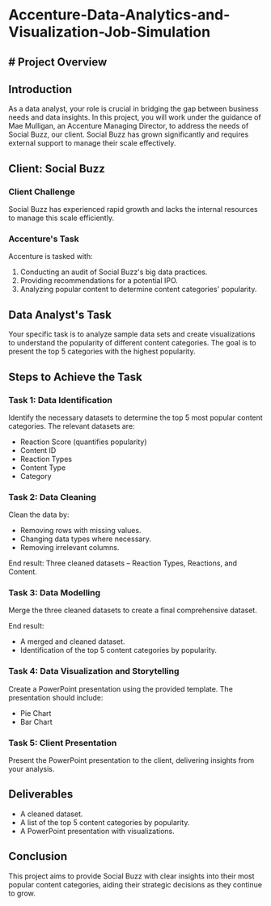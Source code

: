 # Accenture-Data-Analytics-and-Visualization-Job-Simulation
## # Project Overview

## Introduction
As a data analyst, your role is crucial in bridging the gap between business needs and data insights. In this project, you will work under the guidance of Mae Mulligan, an Accenture Managing Director, to address the needs of Social Buzz, our client. Social Buzz has grown significantly and requires external support to manage their scale effectively. 

## Client: Social Buzz
### Client Challenge
Social Buzz has experienced rapid growth and lacks the internal resources to manage this scale efficiently. 

### Accenture's Task
Accenture is tasked with:
1. Conducting an audit of Social Buzz's big data practices.
2. Providing recommendations for a potential IPO.
3. Analyzing popular content to determine content categories' popularity.

## Data Analyst's Task
Your specific task is to analyze sample data sets and create visualizations to understand the popularity of different content categories. The goal is to present the top 5 categories with the highest popularity.

## Steps to Achieve the Task

### Task 1: Data Identification
Identify the necessary datasets to determine the top 5 most popular content categories. The relevant datasets are:
- Reaction Score (quantifies popularity)
- Content ID
- Reaction Types
- Content Type
- Category

### Task 2: Data Cleaning
Clean the data by:
- Removing rows with missing values.
- Changing data types where necessary.
- Removing irrelevant columns.

End result: Three cleaned datasets – Reaction Types, Reactions, and Content.

### Task 3: Data Modelling
Merge the three cleaned datasets to create a final comprehensive dataset.

End result: 
- A merged and cleaned dataset.
- Identification of the top 5 content categories by popularity.

### Task 4: Data Visualization and Storytelling
Create a PowerPoint presentation using the provided template. The presentation should include:
- Pie Chart
- Bar Chart

### Task 5: Client Presentation
Present the PowerPoint presentation to the client, delivering insights from your analysis.

## Deliverables
- A cleaned dataset.
- A list of the top 5 content categories by popularity.
- A PowerPoint presentation with visualizations.

## Conclusion
This project aims to provide Social Buzz with clear insights into their most popular content categories, aiding their strategic decisions as they continue to grow.


